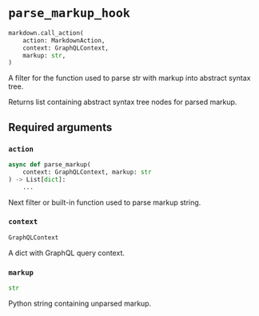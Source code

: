 # `parse_markup_hook`

```python
markdown.call_action(
    action: MarkdownAction,
    context: GraphQLContext,
    markup: str,
)
```

A filter for the function used to parse str with markup into abstract syntax tree.

Returns list containing abstract syntax tree nodes for parsed markup.


## Required arguments

### `action`

```python
async def parse_markup(
    context: GraphQLContext, markup: str
) -> List[dict]:
    ...
```

Next filter or built-in function used to parse markup string.


### `context`

```python
GraphQLContext
```

A dict with GraphQL query context.


### `markup`

```python
str
```

Python string containing unparsed markup.